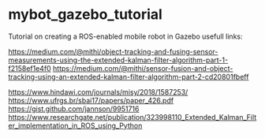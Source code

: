 mybot_gazebo_tutorial
=====================

Tutorial on creating a ROS-enabled mobile robot in Gazebo 
usefull links:

https://medium.com/@mithi/object-tracking-and-fusing-sensor-measurements-using-the-extended-kalman-filter-algorithm-part-1-f2158ef1e4f0
https://medium.com/@mithi/sensor-fusion-and-object-tracking-using-an-extended-kalman-filter-algorithm-part-2-cd20801fbeff

https://www.hindawi.com/journals/misy/2018/1587253/
https://www.ufrgs.br/sbai17/papers/paper_426.pdf
https://gist.github.com/jannson/9951716
https://www.researchgate.net/publication/323998110_Extended_Kalman_Filter_implementation_in_ROS_using_Python
